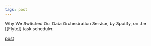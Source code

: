 ```yaml
---
tags: post
---
```


Why We Switched Our Data Orchestration Service, by Spotify, on the [[Flyte]] task scheduler.

[post](https://engineering.atspotify.com/2022/03/why-we-switched-our-data-orchestration-service/)